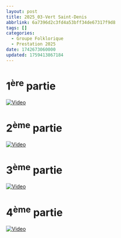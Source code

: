```yaml
---
layout: post
title: 2025_03-Vert Saint-Denis
abbrlink: 6a7396d2c3fd4a53bff34de67317f9d8
tags: []
categories:
  - Groupe Folklorique
  - Prestation 2025
date: 1742673060000
updated: 1759413867184
---
```


#

# 1<sup>ère</sup> partie

[![Video](/resources/1348032d6b7841d8905077b3683763c1.png)](https://youtube.com/shorts/6hUsT5Mqcfg)

# 2<sup>ème</sup> partie

[![Video](/resources/b0cfa9882a38442586bbb8b3c1465d75.png)](https://youtube.com/shorts/M8JdWP2wRGU)

# 3<sup>ème</sup> partie

[![Video](/resources/258556e93c8e4b6e93e8aa0fe74723c5.png)](https://youtube.com/shorts/3qQbq3FuO_w)

# 4<sup>ème</sup> partie

[![Video](/resources/58bd37a1a518436d9f6666ba88746a8d.png)](https://www.youtube.com/watch?v=shorts/_9Odw-e73CE)

